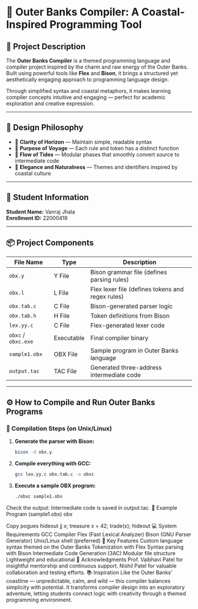 # 🌊 Outer Banks Compiler: A Coastal-Inspired Programming Tool

## 📜 Project Description
The **Outer Banks Compiler** is a themed programming language and compiler project inspired by the charm and raw energy of the Outer Banks. Built using powerful tools like **Flex** and **Bison**, it brings a structured yet aesthetically engaging approach to programming language design.

Through simplified syntax and coastal metaphors, it makes learning compiler concepts intuitive and engaging — perfect for academic exploration and creative expression.

---

## 🧭 Design Philosophy
- 🌅 **Clarity of Horizon** — Maintain simple, readable syntax  
- 🧭 **Purpose of Voyage** — Each rule and token has a distinct function  
- 🌊 **Flow of Tides** — Modular phases that smoothly convert source to intermediate code  
- 🐚 **Elegance and Naturalness** — Themes and identifiers inspired by coastal culture  

---

## 👤 Student Information
**Student Name:** Vanraj Jhala  
**Enrollment ID:** 22000419

---

## 📦 Project Components
| File Name       | Type       | Description                                       |
|------------------|------------|---------------------------------------------------|
| `obx.y`          | Y File     | Bison grammar file (defines parsing rules)        |
| `obx.l`          | L File     | Flex lexer file (defines tokens and regex rules)  |
| `obx.tab.c`      | C File     | Bison-generated parser logic                      |
| `obx.tab.h`      | H File     | Token definitions from Bison                      |
| `lex.yy.c`       | C File     | Flex-generated lexer code                         |
| `obxc` / `obxc.exe` | Executable | Final compiler binary                          |
| `sample1.obx`    | OBX File   | Sample program in Outer Banks language            |
| `output.tac`     | TAC File   | Generated three-address intermediate code         |

---

## ⚙️ How to Compile and Run Outer Banks Programs

### 🔧 Compilation Steps (on Unix/Linux)
1. **Generate the parser with Bison:**
   ```bash
   bison -d obx.y
2. **Compile everything with GCC:**
   ```bash
   gcc lex.yy.c obx.tab.c -o obxc
3. **Execute a sample OBX program:**
   ```bash
   ./obxc sample1.obx

Check the output:
Intermediate code is saved in output.tac.
📄 Example Program (sample1.obx)
obx

Copy
pogues hideout
    jj x;
    treasure x = 42;
    trade(x);
hideout
💻 System Requirements
GCC Compiler
Flex (Fast Lexical Analyzer)
Bison (GNU Parser Generator)
Unix/Linux shell (preferred)
🚤 Key Features
Custom language syntax themed on the Outer Banks
Tokenization with Flex
Syntax parsing with Bison
Intermediate Code Generation (3AC)
Modular file structure
Lightweight and educational
🙏 Acknowledgments
Prof. Vaibhavi Patel for insightful mentorship and continuous support.
Nishil Patel for valuable collaboration and testing efforts.
📚 Inspiration
Like the Outer Banks' coastline — unpredictable, calm, and wild — this compiler balances simplicity with potential. It transforms compiler design into an exploratory adventure, letting students connect logic with creativity through a themed programming environment.
